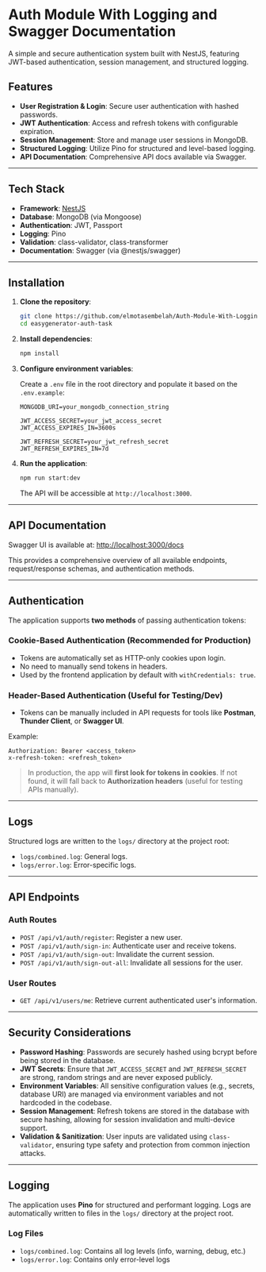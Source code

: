 # Auth Module With Logging and Swagger Documentation

A simple and secure authentication system built with NestJS, featuring JWT-based authentication, session management, and structured logging.

## Features

- **User Registration & Login**: Secure user authentication with hashed passwords.
- **JWT Authentication**: Access and refresh tokens with configurable expiration.
- **Session Management**: Store and manage user sessions in MongoDB.
- **Structured Logging**: Utilize Pino for structured and level-based logging.
- **API Documentation**: Comprehensive API docs available via Swagger.

---

## Tech Stack

- **Framework**: [NestJS](https://nestjs.com/)
- **Database**: MongoDB (via Mongoose)
- **Authentication**: JWT, Passport
- **Logging**: Pino
- **Validation**: class-validator, class-transformer
- **Documentation**: Swagger (via @nestjs/swagger)

---

## Installation

1. **Clone the repository**:

   ```bash
   git clone https://github.com/elmotasembelah/Auth-Module-With-Logging-and-Swagger-Documentation
   cd easygenerator-auth-task
   ```

2. **Install dependencies**:

   ```bash
   npm install
   ```

3. **Configure environment variables**:

   Create a `.env` file in the root directory and populate it based on the `.env.example`:

   ```env
   MONGODB_URI=your_mongodb_connection_string

   JWT_ACCESS_SECRET=your_jwt_access_secret
   JWT_ACCESS_EXPIRES_IN=3600s

   JWT_REFRESH_SECRET=your_jwt_refresh_secret
   JWT_REFRESH_EXPIRES_IN=7d
   ```

4. **Run the application**:

   ```bash
   npm run start:dev
   ```

   The API will be accessible at `http://localhost:3000`.

---

## API Documentation

Swagger UI is available at: [http://localhost:3000/docs](http://localhost:3000/docs)

This provides a comprehensive overview of all available endpoints, request/response schemas, and authentication methods.

---

## Authentication

The application supports **two methods** of passing authentication tokens:

### Cookie-Based Authentication (Recommended for Production)

- Tokens are automatically set as HTTP-only cookies upon login.
- No need to manually send tokens in headers.
- Used by the frontend application by default with `withCredentials: true`.

### Header-Based Authentication (Useful for Testing/Dev)

- Tokens can be manually included in API requests for tools like **Postman**, **Thunder Client**, or **Swagger UI**.

Example:

```http
Authorization: Bearer <access_token>
x-refresh-token: <refresh_token>
```

> In production, the app will **first look for tokens in cookies**. If not found, it will fall back to **Authorization headers** (useful for testing APIs manually).

---

## Logs

Structured logs are written to the `logs/` directory at the project root:

- `logs/combined.log`: General logs.
- `logs/error.log`: Error-specific logs.

---

## API Endpoints

### Auth Routes

- `POST /api/v1/auth/register`: Register a new user.
- `POST /api/v1/auth/sign-in`: Authenticate user and receive tokens.
- `POST /api/v1/auth/sign-out`: Invalidate the current session.
- `POST /api/v1/auth/sign-out-all`: Invalidate all sessions for the user.

### User Routes

- `GET /api/v1/users/me`: Retrieve current authenticated user's information.

---

## Security Considerations

- **Password Hashing**: Passwords are securely hashed using bcrypt before being stored in the database.
- **JWT Secrets**: Ensure that `JWT_ACCESS_SECRET` and `JWT_REFRESH_SECRET` are strong, random strings and are never exposed publicly.
- **Environment Variables**: All sensitive configuration values (e.g., secrets, database URI) are managed via environment variables and not hardcoded in the codebase.
- **Session Management**: Refresh tokens are stored in the database with secure hashing, allowing for session invalidation and multi-device support.
- **Validation & Sanitization**: User inputs are validated using `class-validator`, ensuring type safety and protection from common injection attacks.

---

## Logging

The application uses **Pino** for structured and performant logging. Logs are automatically written to files in the `logs/` directory at the project root.

### Log Files

- `logs/combined.log`: Contains all log levels (info, warning, debug, etc.)
- `logs/error.log`: Contains only error-level logs

